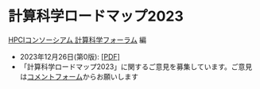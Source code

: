 # 計算科学ロードマップ2023

[HPCIコンソーシアム 計算科学フォーラム](https://hpcic-kkf.com) 編

* 2023年12月26日(第0版): [[PDF]](https://github.com/cs-forum/cs-forum.github.io/tree/main/roadmap-2023/roadmap-2023-v0.pdf)
* 「計算科学ロードマップ2023」に関するご意見を募集しています。ご意見は[コメントフォーム](https://forms.gle/Hgcf2LD5RdkkfQxZ9)からお願いします
